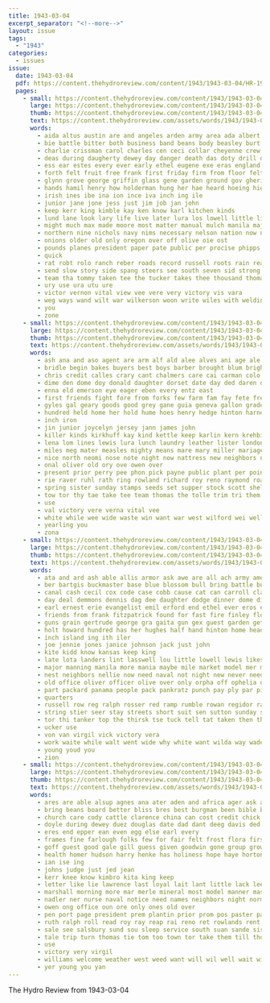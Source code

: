 ```yaml
---
title: 1943-03-04
excerpt_separator: "<!--more-->"
layout: issue
tags:
  - "1943"
categories:
  - issues
issue:
  date: 1943-03-04
  pdf: https://content.thehydroreview.com/content/1943/1943-03-04/HR-1943-03-04.pdf
  pages:
    - small: https://content.thehydroreview.com/content/1943/1943-03-04/small/HR-1943-03-04-01.jpg
      large: https://content.thehydroreview.com/content/1943/1943-03-04/large/HR-1943-03-04-01.jpg
      thumb: https://content.thehydroreview.com/content/1943/1943-03-04/thumbnails/HR-1943-03-04-01.jpg
      text: https://content.thehydroreview.com/assets/words/1943/1943-03-04/HR-1943-03-04-01.txt
      words:
        - aida altus austin are and angeles arden army area ada albert amy american ane auch ard angele ary ake ander ark ami able arizona all ables
        - bie battle bitter both business band beans body beasley burt bel barn back bere beach bell brings barra bet belle beets barb bin boy bobby big ball browne brought blizzard board battles best barracks been bays barbara bares books book boat bill buys better but blakley bring
        - charlie crissman carol charles cen ceci collar cheyenne crew craft council close cage cost call cecil court cant cua corporal cap can come crook che corr cattle chow cee church clear cold clinton child cal chamber cation class coma carte canine camp city
        - deas during daugherty dewey day danger death das doty drill delbert down dine daughter debe duet dost don demand does dies davis ding dear doane drift done
        - ess ear estes every ever early ethel eugene exe eras england ene everett ello eis ean ell else eve end
        - forth felt fruit free frank first friday firm from floor felton flansburg famous fore fred fromm frock foreman full forward fer found fell fire friend field fest folks ford front farm fall farms former for fine
        - glynn grove george griffin glass gene garden ground gov ghering grant getting ganda grade governor group game guy good gard guns gloria goods guest gave givens going grow gam
        - hands hamil henry how holderman hung her hae heard hoeing hie hamilton holes hark held handy hopewell homa harrow honor heart hore had head has hart home hour him hurry hinton hydro high hoe hea hollars han house hardware hundred horton hing heen hardy
        - irish ines ibe ina ion ince iva inch ing ile
        - junior jane jone jess just jim job jan john
        - keep kerr king kimble kay ken know karl kitchen kinds
        - lund lane look lary life live later lura los lowell little line long leroy lang low let learned leland living legion large lloyd last lam left lot letter lines less lionel like
        - might much max made moore most matter manual mulch manila major may man mio male men moody merle morning more mis mine means maurine march mire mando med mayo math milk many maes meal miss
        - northern nine nichols navy nims necessary nelson nation now never nell ning night not numbers neo needs news neighbors noon
        - onions older old only oregon over off olive oie ost
        - pounds planes president paper pate public per procise phipps poor present paul pay part persons pound peggy people pastor par peed pest point place pape prudence pride pro pevey piece plant pere prom page
        - quick
        - rat robt rolo ranch reber roads record russell roots rain ready ran roscoe register rings raymond reach reading rand regular room roer rather row roy ramee rolling raga read rickard rill run raft
        - send slow story side spang steers see south seven sid strong sion sweeney seller soon storm sneed student supply she such sister store small schantz sunday sil service stock sack sale switch slemp sae star stamps soar stacey short setting say semmens sass said sinning sutton sogn school seal scott special ship staples stockton stuck sock sons snow self spring serr sheppard smoke son sales sane start sharry seed second sus sells saturday sand shed smith
        - team tha tommy taken tee the tucker takes thee thousand thomas toe thelma till thing them then than tell ten tey tender try tanks tie tong town train tank thiessen thrift top ted texas teed teas telling ting teacher terrible thick take tes
        - ury use ura utu ure
        - victor vernon vital view vee vere very victory vis vara
        - weg ways wand wilt war wilkerson woon write wiles with welding wilbur wall weak went want world wind wish worth wien white work word week waller weeks wes while walls weather west wilda will well whan wife way watt was water wolfe winter
        - you
        - zone
    - small: https://content.thehydroreview.com/content/1943/1943-03-04/small/HR-1943-03-04-02.jpg
      large: https://content.thehydroreview.com/content/1943/1943-03-04/large/HR-1943-03-04-02.jpg
      thumb: https://content.thehydroreview.com/content/1943/1943-03-04/thumbnails/HR-1943-03-04-02.jpg
      text: https://content.thehydroreview.com/assets/words/1943/1943-03-04/HR-1943-03-04-02.txt
      words:
        - ash ana and aso agent are arm alf ald alee alves ani age ale alvin able all allis america
        - bridle begin bakes buyers best boys barber brought blum bright burner bank bethel bill bonds bin body bottom bay bee ben buck box bull been both brewer bless black backes buy blevins boy bess
        - chris credit calles crary cant chalmers care cai carman colo can cattle clerk cain count cordell craton clair charles company card colt cream city case cater clinton call
        - dime den dome doy donald daughter dorset date day ded daren dies dinner december
        - enna eld emerson eye eager eben every entz east
        - first friends fight fore from forks few farm fam fay fete fresh for farmer fanny ford flowers friday fang
        - gyles gal geary goods good grey gane guia geneva gallon grade george given grain garden
        - hundred held home her hold hume hoes henry hedge hinton harness heine hie harne head hydro has hor hatfield had high herford homer hess heater horse harrow hamilton hose hilda harty
        - inch iron
        - jin junior joycelyn jersey jann james john
        - killer kinds kirkhuff kay kind kettle keep karlin kern krehbiel
        - lena lom lines lewis lura lunch laundry leather lister london list leo large land leaf levi leland
        - miles meg mater measles mighty means mare mary miller mariage milk mccain murray mis mais moni marie much mir mervin model mery many monday may march mares mccullough minnie
        - nice north neomi nose note night now nattress new neighbors news need ney
        - onal oliver old ory ove owen over
        - present prior perry pee phon pick payne public plant per points past paul pigg pipa pols piece pleas pare pounds pitzer pope pair president power pueblo
        - rie raver ruhl rath ring rowland richard roy reno raymond roan red rate ros rank ryan rece riles rome
        - spring sister sunday stamps seeds set supper stock scott sheldon sale sell shamblin smooth suite son sun share sow saw seed side switzer service save saturday shape speak south strong sorey sons spain sais sams sho smi shall shower sor stockton sam seat smith stove setter
        - tow tor thy tae take tee team thomas the tolle trim tri them than ton ted too
        - use
        - val victory vere verna vital vee
        - white while wee wide waste win want war west wilford wei well winter weatherford work wire welding was wile wan week wheel went will wood with williams wings weight wagon
        - yearling you
        - zona
    - small: https://content.thehydroreview.com/content/1943/1943-03-04/small/HR-1943-03-04-03.jpg
      large: https://content.thehydroreview.com/content/1943/1943-03-04/large/HR-1943-03-04-03.jpg
      thumb: https://content.thehydroreview.com/content/1943/1943-03-04/thumbnails/HR-1943-03-04-03.jpg
      text: https://content.thehydroreview.com/assets/words/1943/1943-03-04/HR-1943-03-04-03.txt
      words:
        - ata and ard ash able allis armor ask awe are all ach army america anna alex albert alvin
        - ber bartgis buckmaster base blue blossom bull bring battle buy bottom big been back boots bal belew bine brantingham beasley but boat bassler bride bryson best bro burdick beck both baga bulkeley bee baptist bert bank brush
        - canal cash cecil cox code case cobb cause cat can carroll clarence clover clara clark course con corn chet chance chick city chee come church chalmers curtis card cases came cart cross commander cha conti call cant carl cope
        - day deal demmons dennis dag dee daughter dodge dinner dome dick days director dunkirk dooley down david decent
        - earl ernest erie evangelist emil erford end ethel ever eros even edy every
        - friends from frank fitzpatrick found for fast fire finley flowers fall fon foote fort few fred first fly fallin friday
        - guns grain gertrude george gra gaita gun gex guest garden getting gene good given general grand
        - holt howard hundred has her hughes half hand hinton home heading harold harris hold hell han him had henry harry hydro house harrow herndon harbor hard hour how hart hair homa haar hero hon
        - inch island ing ith iler
        - joe jennie jones janice johnson jack just john
        - kite kidd know kansas keep king
        - late lota landers lint lasswell lou little lowell lewis likes learned lee let lips lower loye left lines lodge last land look
        - major manning manila more mania maybe mile market model mer mander matter mary mea many mount miss march may millen mapel mol mon mae man men macarthur min might mei mis mccully monday
        - nest neighbors nellie now need naval not night new never needs
        - old office oliver officer olive over only orpha off ophelia oden oats
        - part packard panama people pack pankratz punch pay ply par pill presley pot plant planes past pretty present pow poles pearl per post
        - quarters
        - russell row reg ralph rosser red ramp rumble rowan regidor ray reba reddy reynolds rose ross robert roar roger run rhode
        - string stier seer stay streets short suit sen sutton sunday sale son shells summer school story seven sun seo side say sea station susan sincere spray shown shower scott stroke send saturday sweet six sum sans sat strength save spare seed said shield seen shape she steel see smith schantz shall
        - tor thi tanker top the thirsk tse tuck tell tat taken then thing tant tiger them tia tucker tick tanks too town thiessen
        - ucker use
        - von van virgil vick victory vera
        - work waite while walt went wide why white want wilda way wade washington weland whistle wilson war with wheel week weatherford will west well wish water worth wayne wire warning weeks was wilma
        - young youd you
        - zion
    - small: https://content.thehydroreview.com/content/1943/1943-03-04/small/HR-1943-03-04-04.jpg
      large: https://content.thehydroreview.com/content/1943/1943-03-04/large/HR-1943-03-04-04.jpg
      thumb: https://content.thehydroreview.com/content/1943/1943-03-04/thumbnails/HR-1943-03-04-04.jpg
      text: https://content.thehydroreview.com/assets/words/1943/1943-03-04/HR-1943-03-04-04.txt
      words:
        - ares are able alsup agnes ana ater aden and africa ager ask all
        - bring beans board better bliss bres best burgman been bible buy bill business ben bund big billy bernardine bea base baptist but blow bay brother buckmaster
        - church care cody cattle clarence china can cost credit chick christian cold cedar change cake clerk coe class city chester come cant chow cor child candi christ car canyon chain
        - doyle during dewey duez douglas date dad dant deeg davis ded dandy day denison
        - eres end epper ean even egg else earl every
        - frames fine farlough folks few for fair felt frost flora first fort fresh fuss fie from fore frances furlough
        - goff guest good gale gill guess given goodwin gone group grow givens germ ger garden ging gal gravel grade gin
        - health homer hudson harry henke has holiness hope haye horton habe held home honor henry hafer hike hind homes hondo heard her hydro ham happy hong horn house
        - ian ise ing
        - johns judge just jed jean
        - kerr knee know kimbro kita king keep
        - letter like lie lawrence last loyal lait lant little lack lee lines lay links late line
        - marshall morning more mar merle mineral most model manner mast made mon money music mays moret much moore march mash mur myer mcbride many miss marke mean
        - nadler ner nurse naval notice need names neighbors night norma not now new necessary north
        - owen ong office oun ore only ones old over
        - pen port page president prem plantin prior prom pos paster par per pop pan pentecost pam pastor plan preacher pee peeks person pray pape pound pay pleasure price place plant people
        - ruth ralph roll read roy ray reap rai reno ret rowlands rent rel red remedies regular
        - sale see salsbury sund sou sleep service south suan sande sister sunday she supply set say sot special sigh shall seer season stay summer still standard shoe sit son schoo side spring sims store seen saturday sons start simple station save sand sam schol sch small school
        - tale trip turn thomas tie tom too town tor take them till tho trio teach texas tur takes the tory than table tenn then
        - use
        - victory very virgil
        - williams welcome weather west weed want will wil well wait with week way wheel win weeks work why waste water was winter whip
        - yer young you yan
---
```


The Hydro Review from 1943-03-04

<!--more-->

